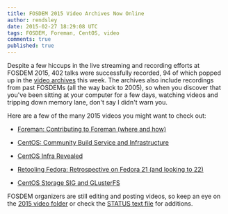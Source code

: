 ```yaml
---
title: FOSDEM 2015 Video Archives Now Online
author: rendsley
date: 2015-02-27 18:29:08 UTC
tags: FOSDEM, Foreman, CentOS, video
comments: true
published: true
---
```


Despite a few hiccups in the live streaming and recording efforts at FOSDEM 2015, 402 talks were successfully recorded, 94 of which popped up in the [video archives](https://video.fosdem.org) this week. The archives also include recordings from past FOSDEMs (all the way back to 2005), so when you discover that you've been sitting at your computer for a few days, watching videos and tripping down memory lane, don't say I didn't warn you.

Here are a few of the many 2015 videos you might want to check out:

* [Foreman: Contributing to Foreman (where and how)](http://ftp.belnet.be/FOSDEM/2015/devroom-configuration_management/contributing_foreman.mp4)

* [CentOS: Community Build Service and Infrastructure](http://ftp.heanet.ie/mirrors/fosdem-video/2015/devroom-distributions/centos:_community_build_service_and_infrastructure.mp4)

* [CentOS Infra Revealed](http://ftp.heanet.ie/mirrors/fosdem-video/2015/devroom-distributions/centos_community_infra_revealed.mp4)

* [Retooling Fedora: Retrospective on Fedora 21 (and looking to 22)](http://mirror.as35701.net/video.fosdem.org//2015/devroom-distributions/retooling_fedora.mp4)

* [CentOS Storage SIG and GLusterFS](http://mirrors.dotsrc.org/fosdem/2015/devroom-distributions/the_centos_storage_sig_and_glusterfs.mp4)

FOSDEM organizers are still editing and posting videos, so keep an eye on the [2015 video folder](https://video.fosdem.org/2015/) or check the [STATUS text file](https://video.fosdem.org/2015/STATUS.txt) for additions.